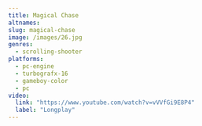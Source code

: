 ```yaml
---
title: Magical Chase
altnames:
slug: magical-chase
image: /images/26.jpg
genres:
  - scrolling-shooter
platforms:
  - pc-engine
  - turbografx-16
  - gameboy-color
  - pc
video:
  link: "https://www.youtube.com/watch?v=vVVfGi9E8P4"
  label: "Longplay"
---
```


